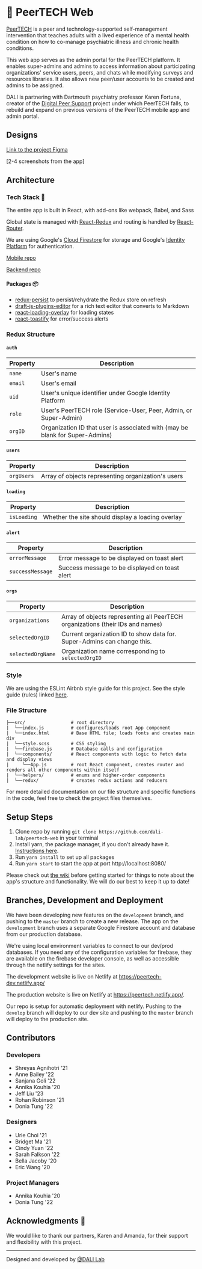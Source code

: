 # 🤝 PeerTECH Web

[PeerTECH](https://collabrh.com/peertech) is a peer and technology-supported self-management intervention that teaches adults with a lived experience of a mental health condition on how to co-manage psychiatric illness and chronic health conditions. 

This web app serves as the admin portal for the PeerTECH platform. It enables super-admins and admins to access information about participating organizations' service users, peers, and chats while modifying surveys and resources libraries. It also allows new peer/user accounts to be created and admins to be assigned.

DALI is partnering with Dartmouth psychiatry professor Karen Fortuna, creator of the [Digital Peer Support](https://collabrh.com) project under which PeerTECH falls, to rebuild and expand on previous versions of the PeerTECH mobile app and admin portal.

## Designs

[Link to the project Figma](https://www.figma.com/file/DMsYdgZu01hOmN1N11csxL/PeerTECH-20S)

[2-4 screenshots from the app]

## Architecture
### Tech Stack 🥞

The entire app is built in React, with add-ons like webpack, Babel, and Sass

Global state is managed with [React-Redux](https://react-redux.js.org/) and routing is handled by [React-Router](https://www.npmjs.com/package/react-router-dom).

We are using Google's [Cloud Firestore](https://firebase.google.com/docs/firestore) for storage and Google's [Identity Platform](https://cloud.google.com/identity-platform) for authentication.

[Mobile repo](https://github.com/dali-lab/peertech)

[Backend repo](https://github.com/dali-lab/peertech-backend)

#### Packages 📦

* [redux-persist](https://www.npmjs.com/package/redux-persist) to persist/rehydrate the Redux store on refresh
* [draft-js-plugins-editor](https://www.npmjs.com/package/draft-js-plugins-editor) for a rich text editor that converts to Markdown
* [react-loading-overlay](https://www.npmjs.com/package/react-loading-overlay) for loading states
* [react-toastify](https://www.npmjs.com/package/react-toastify) for error/success alerts

### Redux Structure

#### `auth`

| Property | Description |
| --- | --- |
| `name` | User's name |
| `email` | User's email |
| `uid` | User's unique identifier under Google Identity Platform |
| `role` | User's PeerTECH role (Service-User, Peer, Admin, or Super-Admin) |
| `orgID` | Organization ID that user is associated with (may be blank for Super-Admins) |

#### `users`

| Property | Description |
| --- | --- |
| `orgUsers` | Array of objects representing organization's users |

#### `loading`

| Property | Description |
| --- | --- |
| `isLoading` | Whether the site should display a loading overlay |

#### `alert`

| Property | Description |
| --- | --- |
| `errorMessage` | Error message to be displayed on toast alert |
| `successMessage` | Success message to be displayed on toast alert |

#### `orgs`

| Property | Description |
| --- | --- |
| `organizations` | Array of objects representing all PeerTECH organizations (their IDs and names) |
| `selectedOrgID` | Current organization ID to show data for. Super-Admins can change this. |
| `selectedOrgName` | Organization name corresponding to `selectedOrgID` |

### Style

We are using the ESLint Airbnb style guide for this project. See the style guide (rules) linked [here](https://github.com/airbnb/javascript).

### File Structure

```
├──src/                 # root directory
|  └──index.js          # configures/loads root App component
|  └──index.html        # Base HTML file; loads fonts and creates main div
|  └──style.scss        # CSS styling
|  └──firebase.js       # Database calls and configuration
|  └──components/       # React components with logic to fetch data and display views
|     └──App.js         # root React component, creates router and renders all other components within itself
|  └──helpers/          # enums and higher-order components
|  └──redux/            # creates redux actions and reducers
```

For more detailed documentation on our file structure and specific functions in the code, feel free to check the project files themselves.

## Setup Steps 

1. Clone repo by running `git clone https://github.com/dali-lab/peertech-web` in your terminal
2. Install yarn, the package manager, if you don't already have it. [Instructions here](https://classic.yarnpkg.com/en/docs/install/).
3. Run `yarn install` to set up all packages
4. Run `yarn start` to start the app at port http://localhost:8080/

Please check out [the wiki](https://github.com/dali-lab/peertech-web/wiki) before getting started for things to note about the app's structure and functionality. We will do our best to keep it up to date!

## Branches, Development and Deployment

We have been developing new features on the `development` branch, and pushing to the `master` branch to create a new release. The app on the `development` branch uses a separate Google Firestore account and database from our production database. 

We're using local environment variables to connect to our dev/prod databases. If you need any of the configuration variables for firebase, they are available on the firebase developer console, as well as accessible through the netlify settings for the sites. 

The development website is live on Netlify at https://peertech-dev.netlify.app/

The production website is live on Netlify at https://peertech.netlify.app/.

Our repo is setup for automatic deployment with netlify. Pushing to the `develop` branch will deploy to our dev site and pushing to the `master` branch will deploy to the production site. 

## Contributors

### Developers

* Shreyas Agnihotri '21
* Anne Bailey '22
* Sanjana Goli '22
* Annika Kouhia '20
* Jeff Liu '23
* Rohan Robinson '21
* Donia Tung '22

### Designers

* Urie Choi '21
* Bridget Ma '21
* Cindy Yuan '22
* Sarah Falkson '22
* Bella Jacoby '20
* Eric Wang '20

### Project Managers

* Annika Kouhia '20
* Donia Tung '22

## Acknowledgments 🤝

We would like to thank our partners, Karen and Amanda, for their support and flexibility with this project. 

---
Designed and developed by [@DALI Lab](https://github.com/dali-lab)
